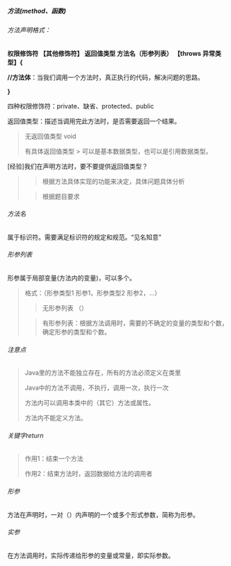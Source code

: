 ##### 方法(method、函数)

###### 方法声明格式：

**权限修饰符 【其他修饰符】 返回值类型 方法名（形参列表） 【throws 异常类型】{**

**//方法体**：当我们调用一个方法时，真正执行的代码，解决问题的思路。

**}**

四种权限修饰符：private、缺省、protected、public

返回值类型：描述当调用完此方法时，是否需要返回一个结果。

> 无返回值类型 void
>
> 有具体返回值类型  > 可以是基本数据类型，也可以是引用数据类型。

[经验]我们在声明方法时，要不要提供返回值类型？

> >  根据方法具体实现的功能来决定，具体问题具体分析
>
> >  根据题目要求

###### 方法名

属于标识符。需要满足标识符的规定和规范。“见名知意”

###### 形参列表

形参属于局部变量(方法内的变量)，可以多个。

> 格式：（形参类型1 形参1，形参类型2 形参2，...）
>
> > 无形参列表 （）
>
> > 有形参列表：根据方法调用时，需要的不确定的变量的类型和个数，确定形参的类型和个数。

###### 注意点

> Java里的方法不能独立存在，所有的方法必须定义在类里
>
> Java中的方法不调用，不执行，调用一次，执行一次
>
> 方法内可以调用本类中的（其它）方法或属性。
>
> 方法内不能定义方法。

###### 关键字return

> 作用1：结束一个方法
>
> 作用2：结束方法时，返回数据给方法的调用者

###### 形参

方法在声明时，一对（）内声明的一个或多个形式参数，简称为形参。

###### 实参

在方法调用时，实际传递给形参的变量或常量，即实际参数。



